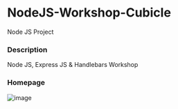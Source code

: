 # NodeJS-Workshop-Cubicle
Node JS Project

### Description
Node JS, Express JS & Handlebars Workshop

### Homepage
![image](https://user-images.githubusercontent.com/97334281/213981667-616296b8-5a55-4677-83eb-da24172629f5.png)

